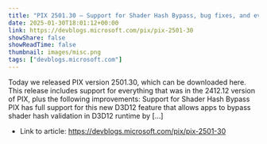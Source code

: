 ```yaml
---
title: "PIX 2501.30 – Support for Shader Hash Bypass, bug fixes, and everything in 2412.12"
date: 2025-01-30T18:01:12+00:00
link: https://devblogs.microsoft.com/pix/pix-2501-30
showShare: false
showReadTime: false
thumbnail: images/misc.png
tags: ["devblogs.microsoft.com"]
---
```

Today we released PIX version 2501.30, which can be downloaded here. This release includes support for everything that was in the 2412.12 version of PIX, plus the following improvements: Support for Shader Hash Bypass PIX has full support for this new D3D12 feature that allows apps to bypass shader hash validation in D3D12 runtime by […]

- Link to article: https://devblogs.microsoft.com/pix/pix-2501-30